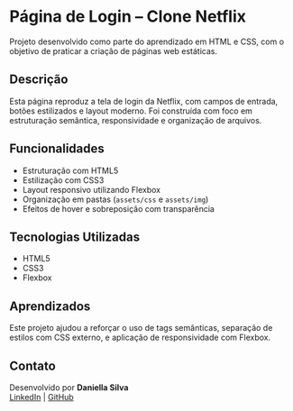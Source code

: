 # Página de Login – Clone Netflix

Projeto desenvolvido como parte do aprendizado em HTML e CSS, com o objetivo de praticar a criação de páginas web estáticas.

## Descrição

Esta página reproduz a tela de login da Netflix, com campos de entrada, botões estilizados e layout moderno. Foi construída com foco em estruturação semântica, responsividade e organização de arquivos.

## Funcionalidades

- Estruturação com HTML5  
- Estilização com CSS3  
- Layout responsivo utilizando Flexbox  
- Organização em pastas (`assets/css` e `assets/img`)  
- Efeitos de hover e sobreposição com transparência

## Tecnologias Utilizadas

- HTML5  
- CSS3  
- Flexbox

## Aprendizados

Este projeto ajudou a reforçar o uso de tags semânticas, separação de estilos com CSS externo, e aplicação de responsividade com Flexbox.

## Contato

Desenvolvido por **Daniella Silva**  
[LinkedIn](https://www.linkedin.com/in/daniella-silva-4a851b230/) | [GitHub](https://github.com.br/emilydaniella)
